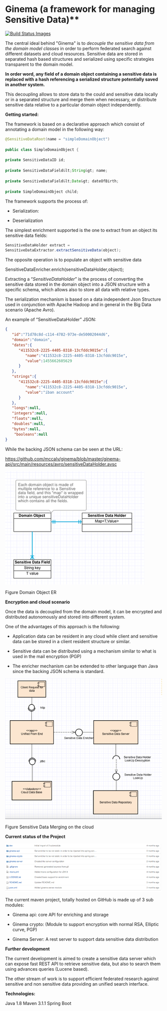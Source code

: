 # Ginema  (a framework for managing Sensitive Data)**
<a href="https://travis-ci.org/mccalv/ginema">
<img title="Build Status Images" src="https://travis-ci.org/mccalv/ginema.svg">
</a>

The central ideal behind "Ginema" is to *decouple the sensitive data
from the domain model classes* in order to perform federated search
against different datasets and cloud resources. Sensitive data are
stored in separated hash based structures and serialized using specific
strategies transparent to the domain model.

**In order word, any field of a domain object containing a sensitive
data is replaced with a hash referencing a serialized structure
potentially saved in another system.**

This decoupling allows to store data to the could and sensitive data
locally or in a separated structure and merge them when necessary, or
distribute sensitive data relative to a particular domain object
independently.

**Getting started:**

The framework is based on a declarative approach which consist of
annotating a domain model in the following way:
```java
@SensitiveDataRoot(name = "simpleDomainObject")

public class SimpleDomainObject {

private SensitiveDataID id;

private SensitiveDataField&lt;String&gt; name;

private SensitiveDataField&lt;Date&gt; dateOfBirth;

private SimpleDomainObject child;
```
The framework supports the process of:

-   Serialization:

-   Deserialization

The simplest enrichment supported is the one to extract from an object
its sensitive data fields:
```java
SensitiveDataHolder extract =
SensitiveDataExtractor.extractSensitiveData(object);
```
The opposite operation is to populate an object with sensitive data

SensitiveDataEnricher.enrich(sensitiveDataHolder,object);

Extracting a “*SensitiveDataHolder*” is the process of converting the
sensitive data stored in the domain object into a JSON structure with a
specific schema, which allows also to store all data with relative
types.

The serialization mechanism is based on a data independent Json
Structure used in conjunction with Apache Hadoop and in general in the
Big Data scenario (Apache Avro).

An example of “SensitiveDataHolder” JSON:
```json
{  
   "id":"71d78c8d-c114-4782-973e-de50002044d6",
   "domain":"domain",
   "dates":{  
      "411532c8-2225-4405-8318-13cfddc9015e":{  
         "name":"411532c8-2225-4405-8318-13cfddc9015e",
         "value":1455662605629
      }
   },
   "strings":{  
      "411532c8-2225-4405-8318-13cfddc9015e":{  
         "name":"411532c8-2225-4405-8318-13cfddc9015e",
         "value":"iban account"
      }
   },
   "longs":null,
   "integers":null,
   "floats":null,
   "doubles":null,
   "bytes":null,
	"booleans":null
}
```
While the backing JSON schema can be seen at the URL:

<https://github.com/mccalv/ginema/blob/master/ginema-api/src/main/resources/avro/sensitiveDataHolder.avsc>

![](img/media/image1.png)

Figure Domain Object ER

**Encryption and cloud scenario**

Once the data is decoupled from the domain model, it can be encrypted
and distributed autonomously and stored into different system.

One of the advantages of this approach is the following:

-   Application data can be resident in any cloud while client and
    sensitive data can be stored in a client resident structure
    or similar.

-   Sensitive data can be distributed using a mechanism similar to what
    is used in the mail encryption (PGP)

-   The enricher mechanism can be extended to other language than Java
    since the backing JSON schema is standard.

![](img/media/image2.png)

Figure Sensitive Data Merging on the cloud

**Current status of the Project**

![](img/media/image3.png)

The current maven project, totally hosted on GitHub is made up of 3 sub
modules:

-   Ginema api: core API for enriching and storage

-   Ginema crypto: (Module to support encryption with normal RSA,
    Elliptic curve, PGP)

-   Ginema Server: A rest server to support data sensitive data
    distribution

**Further development**

The current development is aimed to create a sensitive data server which
can expose fast REST API to retrieve sensitive data, but also to search
them using advances queries (Lucene based).

The other stream of work is to support efficient federated research
against sensitive and non sensitive data providing an unified search
interface.

**Technologies:**

Java 1.8
Maven 3.1.1
Spring Boot

